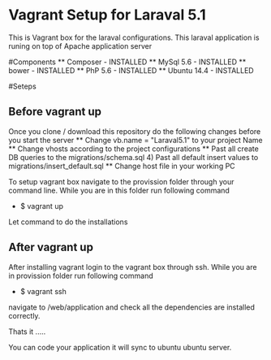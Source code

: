 # Vagrant Setup for Laraval 5.1
This is Vagrant box for the laraval configurations. This laraval application is runing on top of Apache application server

#Components 
** Composer - INSTALLED
** MySql 5.6  - INSTALLED
** bower - INSTALLED
** PhP 5.6 - INSTALLED
** Ubuntu 14.4 - INSTALLED




#Seteps

Before vagrant up
------------------
Once you clone / download  this repository do the following changes before you start the server
** Change vb.name = "Laraval5.1" to your project Name
** Change vhosts according to the project configurations
** Past all create DB queries to the migrations/schema.sql
4) Past all default insert values to migrations/insert_default.sql
** Change host file in your working PC

To setup vagrant box navigate to the provission folder through your command line. While you are in this folder run following command
* $ vagrant up

Let command to do the installations

After vagrant up
----------------
After installing vagrant login to the vagrant box through ssh. While you are in provission folder run following command

* $ vagrant ssh


navigate to /web/application and check all the dependencies are installed correctly.

Thats it .....

You can code your application it will sync to ubuntu ubuntu server.

